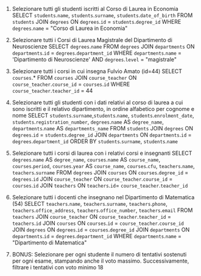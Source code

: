 1. Selezionare tutti gli studenti iscritti al Corso di Laurea in Economia
   SELECT `students`.`name`, `students`.`surname`, `students`.`date_of_birth`
   FROM `students`
   JOIN `degrees` ON `degrees`.`id` = `students`.`degree_id`
   WHERE `degrees`.`name` = "Corso di Laurea in Economia"

2. Selezionare tutti i Corsi di Laurea Magistrale del Dipartimento di Neuroscienze
   SELECT `degrees`.`name`
   FROM `degrees`
   JOIN `departments` ON `departments`.`id` = `degrees`.`department_id`
   WHERE `departments`.`name` = 'Dipartimento di Neuroscienze'
   AND `degrees`.`level` = "magistrale"

3. Selezionare tutti i corsi in cui insegna Fulvio Amato (id=44)
   SELECT `courses`.\*
   FROM `courses`
   JOIN `course_teacher` ON `course_teacher`.`course_id` = `courses`.`id`
   WHERE `course_teacher`.`teacher_id` = 44

4. Selezionare tutti gli studenti con i dati relativi al corso di laurea a cui sono iscritti e il relativo dipartimento, in ordine alfabetico per cognome e nome
   SELECT `students`.`surname`,`students`.`name`, `students`.`enrolment_date`, `students`.`registration_number`, `degrees`.`name` AS `degree_name`, `departments`.`name` AS `departments_name`
   FROM `students`
   JOIN `degrees` ON `degrees`.`id` = `students`.`degree_id`
   JOIN `departments` ON `departments`.`id` = `degrees`.`department_id`
   ORDER BY `students`.`surname`, `students`.`name`

5. Selezionare tutti i corsi di laurea con i relativi corsi e insegnanti
   SELECT `degrees`.`name` AS `degree_name`, `courses`.`name` AS `course_name`, `courses`.`period`, `courses`.`year` AS `course_name`, `courses`.`cfu`, `teachers`.`name`, `teachers`.`surname`
   FROM `degrees`
   JOIN `courses` ON `courses`.`degree_id` = `degrees`.`id`
   JOIN `course_teacher` ON `course_teacher`.`course_id` = `courses`.`id`
   JOIN `teachers` ON `teachers`.`id`= `course_teacher`.`teacher_id`

6. Selezionare tutti i docenti che insegnano nel Dipartimento di Matematica (54)
   SELECT `teachers`.`name`, `teachers`.`surname`, `teachers`.`phone`, `teachers`.`office_address`, `teachers`.`office_number`, `teachers`.`email`
   FROM `teachers`
   JOIN `course_teacher` ON `course_teacher`.`teacher_id` = `teachers`.`id`
   JOIN `courses` ON `courses`.`id` = `course_teacher`.`course_id`
   JOIN `degrees` ON `degrees`.`id` = `courses`.`degree_id`
   JOIN `departments` ON `departments`.`id` = `degrees`.`department_id`
   WHERE `departments`.`name` = "Dipartimento di Matematica"

7. BONUS: Selezionare per ogni studente il numero di tentativi sostenuti per ogni esame, stampando anche il voto massimo. Successivamente, filtrare i tentativi con voto minimo 18
